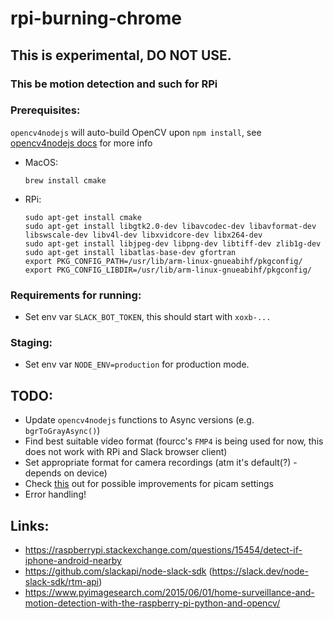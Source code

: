 # rpi-burning-chrome

## This is experimental, DO NOT USE.

### This be motion detection and such for RPi

### Prerequisites:

`opencv4nodejs` will auto-build OpenCV upon `npm install`, see [opencv4nodejs docs](https://github.com/justadudewhohacks/opencv4nodejs) for more info

 - MacOS:
	```
	brew install cmake
	```
 - RPi:
	```
	sudo apt-get install cmake
	sudo apt-get install libgtk2.0-dev libavcodec-dev libavformat-dev libswscale-dev libv4l-dev libxvidcore-dev libx264-dev
	sudo apt-get install libjpeg-dev libpng-dev libtiff-dev zlib1g-dev
	sudo apt-get install libatlas-base-dev gfortran
	export PKG_CONFIG_PATH=/usr/lib/arm-linux-gnueabihf/pkgconfig/
	export PKG_CONFIG_LIBDIR=/usr/lib/arm-linux-gnueabihf/pkgconfig/
	```

### Requirements for running:
 - Set env var `SLACK_BOT_TOKEN`, this should start with `xoxb-...`


### Staging:
 - Set env var `NODE_ENV=production` for production mode.

## TODO:
 - Update `opencv4nodejs` functions to Async versions (e.g. `bgrToGrayAsync()`)
 - Find best suitable video format (fourcc's `FMP4` is being used for now, this does not work with RPi and Slack browser client)
 - Set appropriate format for camera recordings (atm it's default(?) - depends on device)
 - Check [this](https://picamera.readthedocs.io/en/release-1.13/fov.html) out for possible improvements for picam settings
 - Error handling!

## Links:
 - https://raspberrypi.stackexchange.com/questions/15454/detect-if-iphone-android-nearby
 - https://github.com/slackapi/node-slack-sdk (https://slack.dev/node-slack-sdk/rtm-api)
 - https://www.pyimagesearch.com/2015/06/01/home-surveillance-and-motion-detection-with-the-raspberry-pi-python-and-opencv/